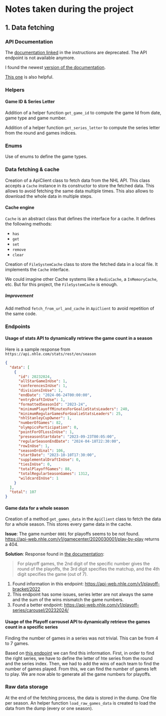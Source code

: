 # Notes taken during the project

## 1. Data fetching

### API Documentation

The [documentation linked](https://gitlab.com/dword4/nhlapi/-/blob/master/stats-api.md#game-ids) in the instructions are deprecated.
The API endpoint is not available anymore.

I found the newest [version of the documentation](https://gitlab.com/dword4/nhlapi/-/blob/master/new-api.md).

[This one](https://github.com/Zmalski/NHL-API-Reference) is also helpful.

### Helpers

#### Game ID & Series Letter

Addition of a helper function `get_game_id` to compute the game Id from date, game type and game number.

Addition of a helper function `get_series_letter` to compute the series letter from the round and games indices.

### Enums

Use of enums to define the game types.

### Data fetching & cache

Creation of a ApiClient class to fetch data from the NHL API.
This class accepts a `Cache` instance in its constructor to store the fetched data.
This allows to avoid fetching the same data multiple times.
This also allows to download the whole data in multiple steps.

#### Cache engine

`Cache` is an abstract class that defines the interface for a cache.
It defines the following methods:

- `has`
- `get`
- `set`
- `remove`
- `clear`

Creation of `FileSystemCache` class to store the fetched data in a local file. It implements the `Cache` interface.

We could imagine other Cache systems like a `RedisCache`, a `InMemoryCache`, etc.
But for this project, the `FileSystemCache` is enough.

##### Improvement

Add method `fetch_from_url_and_cache` in `ApiClient` to avoid repetition of the same code.

### Endpoints

#### Usage of stats API to dynamically retrieve the game count in a season

Here is a sample response from `https://api.nhle.com/stats/rest/en/season`

```json
{
  "data": [
    {
      "id": 20232024,
      "allStarGameInUse": 1,
      "conferencesInUse": 1,
      "divisionsInUse": 1,
      "endDate": "2024-06-24T00:00:00",
      "entryDraftInUse": 1,
      "formattedSeasonId": "2023-24",
      "minimumPlayoffMinutesForGoalieStatsLeaders": 240,
      "minimumRegularGamesForGoalieStatsLeaders": 25,
      "nhlStanleyCupOwner": 1,
      "numberOfGames": 82,
      "olympicsParticipation": 0,
      "pointForOTLossInUse": 1,
      "preseasonStartdate": "2023-09-23T00:05:00",
      "regularSeasonEndDate": "2024-04-18T22:30:00",
      "rowInUse": 1,
      "seasonOrdinal": 106,
      "startDate": "2023-10-10T17:30:00",
      "supplementalDraftInUse": 0,
      "tiesInUse": 0,
      "totalPlayoffGames": 88,
      "totalRegularSeasonGames": 1312,
      "wildcardInUse": 1
    }
  ],
  "total": 107
}
```

#### Game data for a whole season

Creation of a method `get_games_data` in the `ApiClient` class to fetch the data for a whole season.
This stores every game data in the cache.

**Issue**: The game number `0001` for playoffs seems to be not found.
https://api-web.nhle.com/v1/gamecenter/2020030001/play-by-play returns a 404.

**Solution**: Response found in [the documentation](https://gitlab.com/dword4/nhlapi/-/blob/master/stats-api.md#game-ids): 

> For playoff games, the 2nd digit of the specific number gives the round of the playoffs,
> the 3rd digit specifies the matchup, and the 4th digit specifies the game (out of 7).

1. Found information in this endpoint: https://api-web.nhle.com/v1/playoff-bracket/2022
2. This endpoint has some issues, series letter are not always the same and the sum of the wins mismatch the game numbers.
3. Found a better endpoint: https://api-web.nhle.com/v1/playoff-series/carousel/20232024/


#### Usage of the Playoff carrousel API to dynamically retrieve the games count in a specific series

Finding the number of games in a series was not trivial. This can be from 4 to 7 games.

Based on [this endpoint](https://api-web.nhle.com/v1/playoff-series/carousel/20232024/) we can find this information.
First, in order to find the right series, we have to define the letter of hte series from the round and the series index.
Then,  we had to add the wins of each team to find the number of games played.
From this, we can find the number of games left to play.
We are now able to generate all the game numbers for playoffs.

### Raw data storage

At the end of the fetching process, the data is stored in the dump. One file per season.
An helper function `load_raw_games_data` is created to load the data from the dump (every or one season).